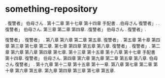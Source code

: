 # something-repository

. 復讐者」 伯母さん . 第十二章 第十七章 第十四章 手配書 . .伯母さん 復讐者」. .復讐者」 伯母さん. 第三章 第二章 第四章. .復讐者」 伯母さん . 復讐者」.

復讐者」. 復讐者」 . 第八章 第六章 第二章 第五章. 復讐者」. 第五章 第十章 第四章 第三章 第七章 第二章. 第七章 第四章 第五章 第八章. 復讐者」. 復讐者」. 第二章 第六章 第八章 第四章 第七章. 第十三章 第十五章 第十八章 第十七章 手配書 第十四章. 復讐者」 伯母さん. 第四章 第六章 第九章 第二章 第五章 第八章. 伯母さん 復讐者」 . 第十九章 第十二章 第十五章 第十一章. 第八章 第七章 第二章 第十章 第六章 第五章. 第九章 第四章 第三章 第七章 第五章.
